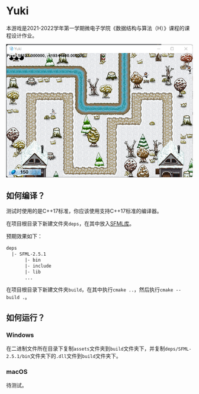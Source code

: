 # Yuki

本游戏是2021-2022学年第一学期微电子学院《数据结构与算法（H）》课程的课程设计作业。

![Yuki](doc/img/intro_1.png)

## 如何编译？

测试时使用的是C++17标准，你应该使用支持C++17标准的编译器。

在项目根目录下新建文件夹`deps`，在其中放入[SFML库](https://www.sfml-dev.org/download.php)。

预期效果如下：

```
deps
  |- SFML-2.5.1
       |- bin
       |- include
       |- lib
       ...

```

在项目根目录下新建文件夹`build`，在其中执行`cmake ..`，然后执行`cmake --build .`。

## 如何运行？

### Windows 

在二进制文件所在目录下复制`assets`文件夹到`build`文件夹下，并复制`deps/SFML-2.5.1/bin`文件夹下的`.dll`文件到`build`文件夹下。

### macOS

待测试。
